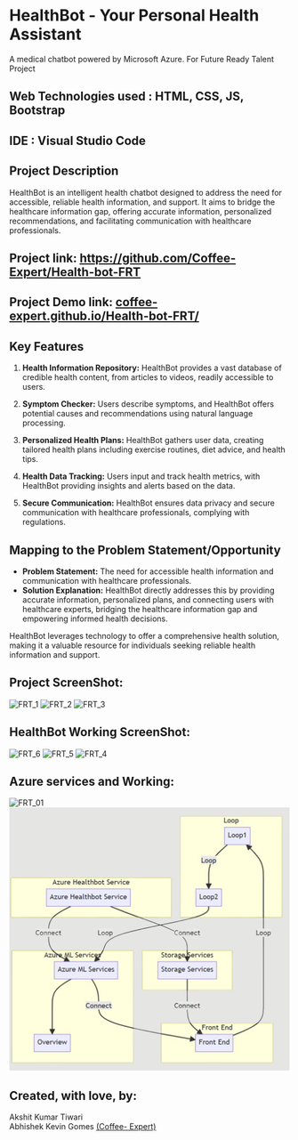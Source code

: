 # HealthBot - Your Personal Health Assistant
A medical chatbot powered by Microsoft Azure. For Future Ready Talent Project

## Web Technologies used : HTML, CSS, JS, Bootstrap
## IDE : Visual Studio Code

## Project Description
HealthBot is an intelligent health chatbot designed to address the need for accessible, reliable health information, and support. It aims to bridge the healthcare information gap, offering accurate information, personalized recommendations, and facilitating communication with healthcare professionals.

## Project link:   https://github.com/Coffee-Expert/Health-bot-FRT   

## Project Demo link: [coffee-expert.github.io/Health-bot-FRT/](https://coffee-expert.github.io/Health-bot-FRT/)

## Key Features

1. **Health Information Repository:** HealthBot provides a vast database of credible health content, from articles to videos, readily accessible to users.

2. **Symptom Checker:** Users describe symptoms, and HealthBot offers potential causes and recommendations using natural language processing.

3. **Personalized Health Plans:** HealthBot gathers user data, creating tailored health plans including exercise routines, diet advice, and health tips.

4. **Health Data Tracking:** Users input and track health metrics, with HealthBot providing insights and alerts based on the data.

5. **Secure Communication:** HealthBot ensures data privacy and secure communication with healthcare professionals, complying with regulations.

## Mapping to the Problem Statement/Opportunity

- **Problem Statement:** The need for accessible health information and communication with healthcare professionals.
- **Solution Explanation:** HealthBot directly addresses this by providing accurate information, personalized plans, and connecting users with healthcare experts, bridging the healthcare information gap and empowering informed health decisions.

HealthBot leverages technology to offer a comprehensive health solution, making it a valuable resource for individuals seeking reliable health information and support.
## Project ScreenShot:
![FRT_1](https://github.com/Coffee-Expert/Health-bot-FRT/assets/137613929/94e17158-1bb1-4db6-9700-7428ce400c79)
![FRT_2](https://github.com/Coffee-Expert/Health-bot-FRT/assets/137613929/74510e07-dac6-4f2a-b5ae-418703596bd4)
![FRT_3](https://github.com/Coffee-Expert/Health-bot-FRT/assets/137613929/59f0a34b-38d8-48e1-bd45-1198f29ffc25)

## HealthBot Working ScreenShot:
![FRT_6](https://github.com/Coffee-Expert/Health-bot-FRT/assets/137613929/07a77307-2254-4bcb-a794-a955278e815e)
![FRT_5](https://github.com/Coffee-Expert/Health-bot-FRT/assets/137613929/8e43529c-a4b8-4823-9180-a9da671ec921)
![FRT_4](https://github.com/Coffee-Expert/Health-bot-FRT/assets/137613929/82a9db0b-428c-4157-bd07-f1910154ea3f)
## Azure services and Working:
![FRT_01](https://github.com/Coffee-Expert/Health-bot-FRT/assets/137613929/12c7b7ce-9665-497b-a96a-2929ced44e79)
![FRT_02](https://github.com/Coffee-Expert/Health-bot-FRT/blob/main/assets/newflowchart.png)

## Created, with love, by:
Akshit Kumar Tiwari <br>
Abhishek Kevin Gomes [(Coffee- Expert)](https://github.com/Coffee-Expert)
<!--- Previous image link-- https://github.com/Coffee-Expert/Health-bot-FRT/assets/137613929/e6d622c8-fb30-450b-9761-4a5cd68b005b -->



